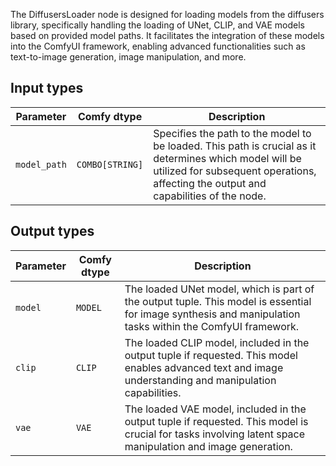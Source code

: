 The DiffusersLoader node is designed for loading models from the diffusers library, specifically handling the loading of UNet, CLIP, and VAE models based on provided model paths. It facilitates the integration of these models into the ComfyUI framework, enabling advanced functionalities such as text-to-image generation, image manipulation, and more.

## Input types

| Parameter    | Comfy dtype  | Description |
|--------------|--------------|-------------|
| `model_path` | `COMBO[STRING]` | Specifies the path to the model to be loaded. This path is crucial as it determines which model will be utilized for subsequent operations, affecting the output and capabilities of the node. |

## Output types

| Parameter | Comfy dtype | Description |
|-----------|-------------|-------------|
| `model`   | `MODEL`     | The loaded UNet model, which is part of the output tuple. This model is essential for image synthesis and manipulation tasks within the ComfyUI framework. |
| `clip`    | `CLIP`      | The loaded CLIP model, included in the output tuple if requested. This model enables advanced text and image understanding and manipulation capabilities. |
| `vae`     | `VAE`       | The loaded VAE model, included in the output tuple if requested. This model is crucial for tasks involving latent space manipulation and image generation. |